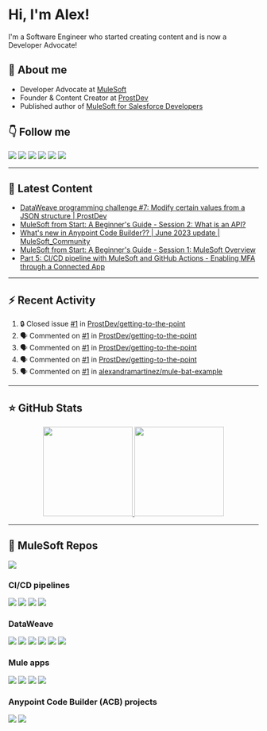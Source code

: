 # Hi, I'm Alex!

I'm a Software Engineer who started creating content and is now a Developer Advocate!

## 👋 About me

- Developer Advocate at [MuleSoft](https://www.mulesoft.com/)
- Founder & Content Creator at [ProstDev](https://www.prostdev.com/)
- Published author of [MuleSoft for Salesforce Developers](https://www.amazon.com/Mulesoft-Salesforce-Developers-Architects-practitioners/dp/1801079609/ref=sr_1_3)

## 👇 Follow me

  <a href="https://www.prostdev.com/"><img src="https://img.shields.io/badge/-ProstDev-33c4ec?style=for-the-badge"/></a>
  <a href="https://www.linkedin.com/in/alexandra-n-martinez/"><img src="https://img.shields.io/badge/-LinkedIn-0A66C2?style=for-the-badge&logo=Linkedin&logoColor=white"/></a>
  <a href="https://www.instagram.com/devalexmartinez/"><img src="https://img.shields.io/badge/-Instagram-E4405F?style=for-the-badge&logo=Instagram&logoColor=white"/></a>
  <a href="https://www.twitch.tv/devalexmartinez"><img src="https://img.shields.io/badge/-Twitch-9146FF?style=for-the-badge&logo=Twitch&logoColor=white"/></a>
  <a href="https://www.youtube.com/prostdev"><img src="https://img.shields.io/badge/-YouTube-FF0000?style=for-the-badge&logo=YouTube&logoColor=white"/></a>
  <a href="https://www.alexmartinez.ca/links"><img src="https://img.shields.io/badge/-Others-green?style=for-the-badge&logo=Linktree&logoColor=white"/></a>
  <!--  <a href="https://twitter.com/devalexmartinez"><img src="https://img.shields.io/badge/-Twitter-blue?style=for-the-badge&logo=Twitter&logoColor=white"/></a> -->
  <!--  <a href="https://www.polywork.com/devalexmartinez"><img src="https://img.shields.io/badge/-Polywork-543DE0?style=for-the-badge&logo=Polywork&logoColor=white"/></a> -->

---

## 📝 Latest Content

<!-- BLOG:START -->
- [DataWeave programming challenge #7: Modify certain values from a JSON structure | ProstDev](https://www.alexmartinez.ca/post/dataweave-programming-challenge-7-modify-certain-values-from-a-json-structure-prostdev)
- [MuleSoft from Start: A Beginner&#39;s Guide - Session 2: What is an API?](https://www.alexmartinez.ca/post/mulesoft-from-start-a-beginner-s-guide-session-2-what-is-an-api)
- [What&#39;s new in Anypoint Code Builder?? | June 2023 update | MuleSoft_Community](https://www.alexmartinez.ca/post/what-s-new-in-anypoint-code-builder-june-2023-update-mulesoft_community)
- [MuleSoft from Start: A Beginner&#39;s Guide - Session 1: MuleSoft Overview](https://www.alexmartinez.ca/post/mulesoft-from-start-a-beginner-s-guide-session-1-mulesoft-overview)
- [Part 5: CI/CD pipeline with MuleSoft and GitHub Actions - Enabling MFA through a Connected App](https://www.alexmartinez.ca/post/part-5-ci-cd-pipeline-with-mulesoft-and-github-actions-enabling-mfa-through-a-connected-app)
<!-- BLOG:END -->

---

## :zap: Recent Activity 

<!--START_SECTION:activity-->
1. 🔒 Closed issue [#1](https://github.com/ProstDev/getting-to-the-point/issues/1) in [ProstDev/getting-to-the-point](https://github.com/ProstDev/getting-to-the-point)
2. 🗣 Commented on [#1](https://github.com/ProstDev/getting-to-the-point/issues/1) in [ProstDev/getting-to-the-point](https://github.com/ProstDev/getting-to-the-point)
3. 🗣 Commented on [#1](https://github.com/ProstDev/getting-to-the-point/issues/1) in [ProstDev/getting-to-the-point](https://github.com/ProstDev/getting-to-the-point)
4. 🗣 Commented on [#1](https://github.com/ProstDev/getting-to-the-point/issues/1) in [ProstDev/getting-to-the-point](https://github.com/ProstDev/getting-to-the-point)
5. 🗣 Commented on [#1](https://github.com/alexandramartinez/mule-bat-example/issues/1) in [alexandramartinez/mule-bat-example](https://github.com/alexandramartinez/mule-bat-example)
<!--END_SECTION:activity-->


---

## ⭐️ GitHub Stats

<p align="center">
  <a href="https://github.com/alexandramartinez">
    <img height="180em" src="https://github-readme-stats.vercel.app/api?username=alexandramartinez&theme=midnight-purple&count_private=true&show_icons=true&include_all_commits=true"/>
    <img height="180em" src="https://github-readme-stats-eight-theta.vercel.app/api/top-langs/?username=alexandramartinez&theme=midnight-purple&layout=compact&langs_count=6"/>
  </a>
</p>

---

## 🧐 MuleSoft Repos

[![](https://github-readme-stats.vercel.app/api/pin/?username=alexandramartinez&repo=mulesoft-from-start&theme=jolly)](https://github.com/alexandramartinez/mulesoft-from-start)

### CI/CD pipelines

[![](https://github-readme-stats.vercel.app/api/pin/?username=alexandramartinez&repo=github-actions&theme=jolly)](https://github.com/alexandramartinez/github-actions)
[![](https://github-readme-stats.vercel.app/api/pin/?username=alexandramartinez&repo=dataweave-utilities-library&theme=jolly)](https://github.com/alexandramartinez/dataweave-utilities-library)
[![](https://github-readme-stats.vercel.app/api/pin/?username=alexandramartinez&repo=api-catalog-cli-example&theme=jolly)](https://github.com/alexandramartinez/api-catalog-cli-example)
[![](https://github-readme-stats.vercel.app/api/pin/?username=alexandramartinez&repo=mule-bat-example&theme=jolly)](https://github.com/alexandramartinez/mule-bat-example)

### DataWeave

[![](https://github-readme-stats.vercel.app/api/pin/?username=alexandramartinez&repo=adventofcode-2022&theme=jolly)](https://github.com/alexandramartinez/adventofcode-2022)
[![](https://github-readme-stats.vercel.app/api/pin/?username=alexandramartinez&repo=dataweave-scripts&theme=jolly)](https://github.com/alexandramartinez/dataweave-scripts)
[![](https://github-readme-stats.vercel.app/api/pin/?username=alexandramartinez&repo=reviewing-a-complex-dw-transformation-use-case&theme=jolly)](https://github.com/alexandramartinez/reviewing-a-complex-dw-transformation-use-case)
[![](https://github-readme-stats.vercel.app/api/pin/?username=alexandramartinez&repo=intro-a-dataweave&theme=jolly)](https://github.com/alexandramartinez/intro-a-dataweave)
[![](https://github-readme-stats.vercel.app/api/pin/?username=alexandramartinez&repo=dataweave-challenges&theme=jolly)](https://github.com/alexandramartinez/dataweave-challenges)
[![](https://github-readme-stats.vercel.app/api/pin/?username=alexandramartinez&repo=python-dw-battlesnake&theme=jolly)](https://github.com/alexandramartinez/python-dw-battlesnake)

### Mule apps
[![](https://github-readme-stats.vercel.app/api/pin/?username=alexandramartinez&repo=mule-battlesnake&theme=jolly)](https://github.com/alexandramartinez/mule-battlesnake)
[![](https://github-readme-stats.vercel.app/api/pin/?username=alexandramartinez&repo=my-process-api-munits&theme=jolly)](https://github.com/alexandramartinez/my-process-api-munits)
[![](https://github-readme-stats.vercel.app/api/pin/?username=alexandramartinez&repo=slack-maxmanager-app&theme=jolly)](https://github.com/alexandramartinez/slack-maxmanager-app)
[![](https://github-readme-stats.vercel.app/api/pin/?username=alexandramartinez&repo=vampireAPI&theme=jolly)](https://github.com/alexandramartinez/vampireAPI)

### Anypoint Code Builder (ACB) projects
[![](https://github-readme-stats.vercel.app/api/pin/?username=alexandramartinez&repo=acb-test123&theme=jolly)](https://github.com/alexandramartinez/acb-test123)
[![](https://github-readme-stats.vercel.app/api/pin/?username=alexandramartinez&repo=waffle-house-api&theme=jolly)](https://github.com/alexandramartinez/waffle-house-api)
